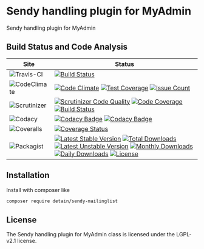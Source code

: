 # Sendy handling plugin for MyAdmin

Sendy handling plugin for MyAdmin

## Build Status and Code Analysis

Site          | Status
--------------|---------------------------
![Travis-CI](http://i.is.cc/storage/GYd75qN.png "Travis-CI")     | [![Build Status](https://travis-ci.org/detain/sendy-mailinglist.svg?branch=master)](https://travis-ci.org/detain/sendy-mailinglist)
![CodeClimate](http://i.is.cc/storage/GYlageh.png "CodeClimate")  | [![Code Climate](https://codeclimate.com/github/detain/sendy-mailinglist/badges/gpa.svg)](https://codeclimate.com/github/detain/sendy-mailinglist) [![Test Coverage](https://codeclimate.com/github/detain/sendy-mailinglist/badges/coverage.svg)](https://codeclimate.com/github/detain/sendy-mailinglist/coverage) [![Issue Count](https://codeclimate.com/github/detain/sendy-mailinglist/badges/issue_count.svg)](https://codeclimate.com/github/detain/sendy-mailinglist)
![Scrutinizer](http://i.is.cc/storage/GYeUnux.png "Scrutinizer")   | [![Scrutinizer Code Quality](https://scrutinizer-ci.com/g/myadmin-plugins/sendy-mailinglist/badges/quality-score.png?b=master)](https://scrutinizer-ci.com/g/myadmin-plugins/sendy-mailinglist/?branch=master) [![Code Coverage](https://scrutinizer-ci.com/g/myadmin-plugins/sendy-mailinglist/badges/coverage.png?b=master)](https://scrutinizer-ci.com/g/myadmin-plugins/sendy-mailinglist/?branch=master) [![Build Status](https://scrutinizer-ci.com/g/myadmin-plugins/sendy-mailinglist/badges/build.png?b=master)](https://scrutinizer-ci.com/g/myadmin-plugins/sendy-mailinglist/build-status/master)
![Codacy](http://i.is.cc/storage/GYi66Cx.png "Codacy")        | [![Codacy Badge](https://api.codacy.com/project/badge/Grade/226251fc068f4fd5b4b4ef9a40011d06)](https://www.codacy.com/app/detain/sendy-mailinglist) [![Codacy Badge](https://api.codacy.com/project/badge/Coverage/25fa74eb74c947bf969602fcfe87e349)](https://www.codacy.com/app/detain/sendy-mailinglist?utm_source=github.com&utm_medium=referral&utm_content=detain/sendy-mailinglist&utm_campaign=Badge_Coverage)
![Coveralls](http://i.is.cc/storage/GYjNSim.png "Coveralls")    | [![Coverage Status](https://coveralls.io/repos/github/detain/db_abstraction/badge.svg?branch=master)](https://coveralls.io/github/detain/sendy-mailinglist?branch=master)
![Packagist](http://i.is.cc/storage/GYacBEX.png "Packagist")     | [![Latest Stable Version](https://poser.pugx.org/detain/sendy-mailinglist/version)](https://packagist.org/packages/detain/sendy-mailinglist) [![Total Downloads](https://poser.pugx.org/detain/sendy-mailinglist/downloads)](https://packagist.org/packages/detain/sendy-mailinglist) [![Latest Unstable Version](https://poser.pugx.org/detain/sendy-mailinglist/v/unstable)](//packagist.org/packages/detain/sendy-mailinglist) [![Monthly Downloads](https://poser.pugx.org/detain/sendy-mailinglist/d/monthly)](https://packagist.org/packages/detain/sendy-mailinglist) [![Daily Downloads](https://poser.pugx.org/detain/sendy-mailinglist/d/daily)](https://packagist.org/packages/detain/sendy-mailinglist) [![License](https://poser.pugx.org/detain/sendy-mailinglist/license)](https://packagist.org/packages/detain/sendy-mailinglist)


## Installation

Install with composer like

```sh
composer require detain/sendy-mailinglist
```

## License

The Sendy handling plugin for MyAdmin class is licensed under the LGPL-v2.1 license.

